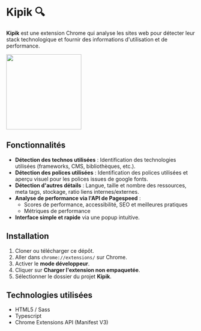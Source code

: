 

# Kipik 🔍

**Kipik** est une extension Chrome qui analyse les sites web pour détecter leur stack technologique et fournir des informations d'utilisation et de performance.

<img src="https://github.com/user-attachments/assets/026013d4-40e7-4524-83f2-35d3bb580e28" width="200" height="200" />

## Fonctionnalités

- **Détection des technos utilisées** : Identification des technologies utilisées (frameworks, CMS, bibliothèques, etc.).
- **Détection des polices utilisées** : Identification des polices utilisées et aperçu visuel pour les polices issues de google fonts.
- **Détection d'autres détails** : Langue, taille et nombre des ressources, meta tags, stockage, ratio liens internes/externes.
- **Analyse de performance via l'API de Pagespeed** : 
  - Scores de performance, accessibilité, SEO et meilleures pratiques
  - Métriques de performance
- **Interface simple et rapide** via une popup intuitive.

## Installation

1. Cloner ou télécharger ce dépôt.
2. Aller dans `chrome://extensions/` sur Chrome.
3. Activer le **mode développeur**.
4. Cliquer sur **Charger l'extension non empaquetée**.
5. Sélectionner le dossier du projet **Kipik**.

## Technologies utilisées

- HTML5 / Sass
- Typescript
- Chrome Extensions API (Manifest V3)
